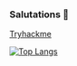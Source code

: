  ### Salutations 👋
 [Tryhackme](https://tryhackme.com/p/Peekay)


[![Top Langs](https://github-readme-stats.vercel.app/api/top-langs/?username=Peekaey&theme=dracula&layout=compact)](https://github.com/anuraghazra/github-readme-stats)


<!--
**Peekaayy/Peekaayy** is a ✨ _special_ ✨ repository because its `README.md` (this file) appears on your GitHub profile.


Here are some ideas to get you started:

- 🔭 I’m currently working on ...
- 🌱 I’m currently learning ...
- 👯 I’m looking to collaborate on ...
- 🤔 I’m looking for help with ...
- 💬 Ask me about ...
- 📫 How to reach me: ...
- 😄 Pronouns: ...
- ⚡ Fun fact: ...
-->
